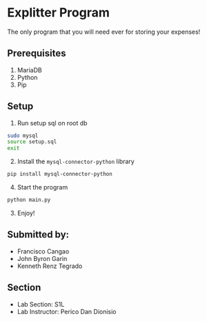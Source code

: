 # Explitter Program

The only program that you will need ever for storing your expenses!

## Prerequisites

1. MariaDB
2. Python
3. Pip

## Setup

1. Run setup sql on root db

```bash
sudo mysql
source setup.sql
exit
```

2. Install the `mysql-connector-python` library

```bash
pip install mysql-connector-python
```

4. Start the program

```bash
python main.py
```

3. Enjoy!

## Submitted by:

-   Francisco Cangao
-   John Byron Garin
-   Kenneth Renz Tegrado

## Section

-   Lab Section: S1L
-   Lab Instructor: Perico Dan Dionisio
